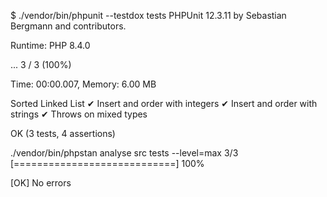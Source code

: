 $ ./vendor/bin/phpunit --testdox tests
PHPUnit 12.3.11 by Sebastian Bergmann and contributors.

Runtime:       PHP 8.4.0

...                                                                 3 / 3 (100%)

Time: 00:00.007, Memory: 6.00 MB

Sorted Linked List
✔ Insert and order with integers
✔ Insert and order with strings
✔ Throws on mixed types

OK (3 tests, 4 assertions)

./vendor/bin/phpstan analyse src tests --level=max
3/3 [============================] 100%



[OK] No errors

